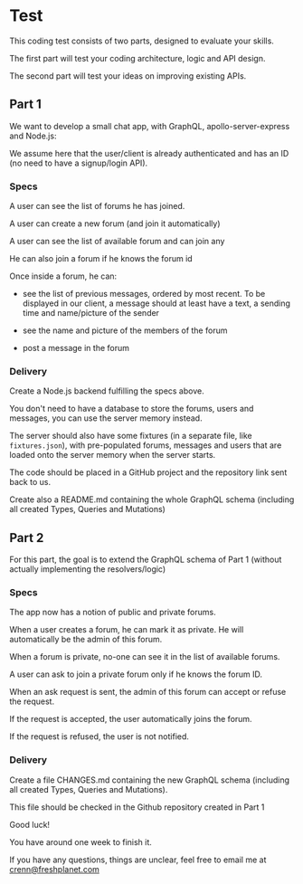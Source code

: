 # Test

This coding test consists of two parts, designed to evaluate your skills.

The first part will test your coding architecture, logic and API design.

The second part will test your ideas on improving existing APIs.

## Part 1

We want to develop a small chat app, with GraphQL, apollo-server-express and Node.js:

We assume here that the user/client is already authenticated and has an ID (no need to have a signup/login API).

### Specs

A user can see the list of forums he has joined.

A user can create a new forum (and join it automatically)

A user can see the list of available forum and can join any

He can also join a forum if he knows the forum id

Once inside a forum, he can:

- see the list of previous messages, ordered by most recent. To be displayed in our client, a message should at least have a text, a sending time and name/picture of the sender

- see the name and picture of the members of the forum

- post a message in the forum

### Delivery

Create a Node.js backend fulfilling the specs above.

You don't need to have a database to store the forums, users and messages, you can use the server memory instead.

The server should also have some fixtures (in a separate file, like `fixtures.json`), with pre-populated forums, messages and users that are loaded onto the server memory when the server starts.

The code should be placed in a GitHub project and the repository link sent back to us.

Create also a README.md containing the whole GraphQL schema (including all created Types, Queries and Mutations)

## Part 2

For this part, the goal is to extend the GraphQL schema of Part 1 (without actually implementing the resolvers/logic)

### Specs

The app now has a notion of public and private forums.

When a user creates a forum, he can mark it as private. He will automatically be the admin of this forum.

When a forum is private, no-one can see it in the list of available forums.

A user can ask to join a private forum only if he knows the forum ID.

When an ask request is sent, the admin of this forum can accept or refuse the request.

If the request is accepted, the user automatically joins the forum.

If the request is refused, the user is not notified.

### Delivery

Create a file CHANGES.md containing the new GraphQL schema (including all created Types, Queries and Mutations).

This file should be checked in the Github repository created in Part 1

Good luck!

You have around one week to finish it.

If you have any questions, things are unclear, feel free to email me at crenn@freshplanet.com
